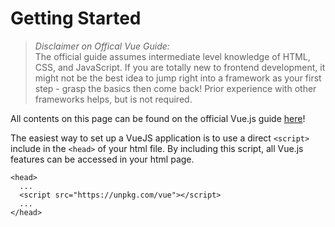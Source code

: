 # Getting Started


> _Disclaimer on Offical Vue Guide:_  
> The official guide assumes intermediate level knowledge of HTML, CSS, and JavaScript. If you are totally new to frontend development, it might not be the best idea to jump right into a framework as your first step - grasp the basics then come back! Prior experience with other frameworks helps, but is not required.

All contents on this page can be found on the official Vue.js guide [here](https://vuejs.org/v2/guide/index.html)!  

The easiest way to set up a VueJS application is to use a direct `<script>` include in the `<head>` of your html file. By including this script, all Vue.js features can be accessed in your html page.  
```
<head>
  ...
  <script src="https://unpkg.com/vue"></script>
  ...
</head>
```
